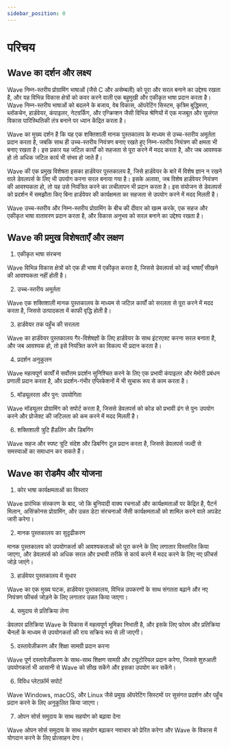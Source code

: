 ```yaml
---
sidebar_position: 0
---
```


# परिचय
## Wave का दर्शन और लक्ष्य
Wave निम्न-स्तरीय प्रोग्रामिंग भाषाओं (जैसे C और असेम्बली) को पूरा और सरल बनाने का उद्देश्य रखता है, और यह विभिन्न विकास क्षेत्रों को कवर करने वाली एक बहुमुखी और एकीकृत भाषा प्रदान करता है। Wave निम्न-स्तरीय भाषाओं को बदलने के बजाय, वेब विकास, ऑपरेटिंग सिस्टम, कृत्रिम बुद्धिमत्ता, ब्लॉकचेन, हार्डवेयर, कंपाइलर, नेटवर्किंग, और एन्क्रिप्शन जैसी विभिन्न श्रेणियों में एक मजबूत और सुसंगत विकास पारिस्थितिकी तंत्र बनाने पर ध्यान केंद्रित करता है।

Wave का मुख्य दर्शन है कि यह एक शक्तिशाली मानक पुस्तकालय के माध्यम से उच्च-स्तरीय अमूर्तता प्रदान करता है, जबकि साथ ही उच्च-स्तरीय नियंत्रण बनाए रखते हुए निम्न-स्तरीय नियंत्रण की क्षमता भी बनाए रखता है। इस प्रकार यह जटिल कार्यों को सहजता से पूरा करने में मदद करता है, और जब आवश्यक हो तो अधिक जटिल कार्य भी संभव हो जाते हैं।

Wave की एक प्रमुख विशेषता इसका हार्डवेयर पुस्तकालय है, जिसे हार्डवेयर के बारे में विशेष ज्ञान न रखने वाले डेवलपर्स के लिए भी उपयोग करना सरल बनाया गया है। इसके अलावा, जब विशेष हार्डवेयर नियंत्रण की आवश्यकता हो, तो यह उसे नियंत्रित करने का लचीलापन भी प्रदान करता है। इस संयोजन से डेवलपर्स को प्रदर्शन में समझौता किए बिना हार्डवेयर की कार्यक्षमता का सहजता से उपयोग करने में मदद मिलती है।

Wave उच्च-स्तरीय और निम्न-स्तरीय प्रोग्रामिंग के बीच की दीवार को खत्म करके, एक सहज और एकीकृत भाषा वातावरण प्रदान करता है, और विकास अनुभव को सरल बनाने का उद्देश्य रखता है।

## Wave की प्रमुख विशेषताएँ और लक्षण
1. एकीकृत भाषा संरचना

Wave विभिन्न विकास क्षेत्रों को एक ही भाषा में एकीकृत करता है, जिससे डेवलपर्स को कई भाषाएँ सीखने की आवश्यकता नहीं होती है।

2. उच्च-स्तरीय अमूर्तता

Wave एक शक्तिशाली मानक पुस्तकालय के माध्यम से जटिल कार्यों को सरलता से पूरा करने में मदद करता है, जिससे उत्पादकता में काफी वृद्धि होती है।

3. हार्डवेयर तक पहुँच की सरलता

Wave का हार्डवेयर पुस्तकालय गैर-विशेषज्ञों के लिए हार्डवेयर के साथ इंटरएक्ट करना सरल बनाता है, और जब आवश्यक हो, तो इसे नियंत्रित करने का विकल्प भी प्रदान करता है।

4. प्रदर्शन अनुकूलन

Wave महत्वपूर्ण कार्यों में सर्वोत्तम प्रदर्शन सुनिश्चित करने के लिए एक प्रभावी कंपाइलर और मेमोरी प्रबंधन प्रणाली प्रदान करता है, और प्रदर्शन-गंभीर एप्लिकेशनों में भी सुचारू रूप से काम करता है।

5. मॉड्यूलरता और पुन: उपयोगिता

Wave मॉड्यूलर प्रोग्रामिंग को सपोर्ट करता है, जिससे डेवलपर्स को कोड को प्रभावी ढंग से पुनः उपयोग करने और प्रोजेक्ट की जटिलता को कम करने में मदद मिलती है।

6. शक्तिशाली त्रुटि हैंडलिंग और डिबगिंग

Wave सहज और स्पष्ट त्रुटि संदेश और डिबगिंग टूल प्रदान करता है, जिससे डेवलपर्स जल्दी से समस्याओं का समाधान कर सकते हैं।

## Wave का रोडमैप और योजना
1. कोर भाषा कार्यक्षमताओं का विस्तार

Wave प्रारंभिक संस्करण के बाद, जो कि बुनियादी वाक्य रचनाओं और कार्यक्षमताओं पर केंद्रित है, पैटर्न मिलान, असिंक्रोनस प्रोग्रामिंग, और उन्नत डेटा संरचनाओं जैसी कार्यक्षमताओं को शामिल करने वाले अपडेट जारी करेगा।

2. मानक पुस्तकालय का सुदृढीकरण

मानक पुस्तकालय को उपयोगकर्ता की आवश्यकताओं को पूरा करने के लिए लगातार विस्तारित किया जाएगा, और डेवलपर्स को अधिक सरल और प्रभावी तरीके से कार्य करने में मदद करने के लिए नए फ़ीचर्स जोड़े जाएंगे।

3. हार्डवेयर पुस्तकालय में सुधार

Wave का एक मुख्य घटक, हार्डवेयर पुस्तकालय, विभिन्न उपकरणों के साथ संगतता बढ़ाने और नए नियंत्रण फीचर्स जोड़ने के लिए लगातार उन्नत किया जाएगा।

4. समुदाय से प्रतिक्रिया लेना

डेवलपर प्रतिक्रिया Wave के विकास में महत्वपूर्ण भूमिका निभाती है, और इसके लिए फोरम और प्रतिक्रिया चैनलों के माध्यम से उपयोगकर्ता की राय सक्रिय रूप से ली जाएगी।

5. दस्तावेज़ीकरण और शिक्षा सामग्री प्रदान करना

Wave पूर्ण दस्तावेज़ीकरण के साथ-साथ शिक्षण सामग्री और ट्यूटोरियल प्रदान करेगा, जिससे शुरुआती उपयोगकर्ता भी आसानी से Wave को सीख सकेंगे और इसका उपयोग कर सकेंगे।

6. विविध प्लेटफ़ॉर्म सपोर्ट

Wave Windows, macOS, और Linux जैसे प्रमुख ऑपरेटिंग सिस्टमों पर सुसंगत प्रदर्शन और पहुँच प्रदान करने के लिए अनुकूलित किया जाएगा।

7. ओपन सोर्स समुदाय के साथ सहयोग को बढ़ावा देना

Wave ओपन सोर्स समुदाय के साथ सहयोग बढ़ाकर नवाचार को प्रेरित करेगा और Wave के विकास में योगदान करने के लिए प्रोत्साहन देगा।